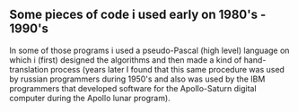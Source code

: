 ## Some pieces of code i used early on 1980's - 1990's

 In some of those programs i used a pseudo-Pascal (high level) language on which i (first) designed the algorithms and then made a kind of hand-translation process (years later I found that this same procedure was used by russian programmers during 1950's and also was used by the IBM programmers that developed software for the Apollo-Saturn digital computer during the Apollo lunar program).
